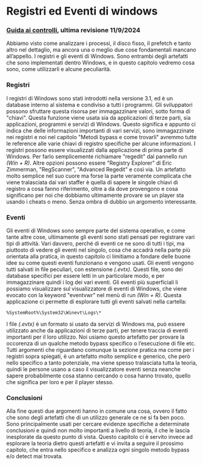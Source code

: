 # Registri ed Eventi di windows

### [Guida ai controlli](README.md), ultima revisione 11/9/2024

Abbiamo visto come analizzare i processi, il disco fisso, il prefetch e tanto altro nel dettaglio, ma ancora una o meglio due cose fondamentali mancano all’appello. I registri e gli eventi di Windows. Sono entrambi degli artefatti che sono implementati dentro Windows, e in questo capitolo vedremo cosa sono, come utilizzarli e alcune peculiarità.

### Registri

I registri di Windows sono stati introdotti nella versione 3.1, ed è un database interno al sistema e condiviso a tutti i programmi. Gli sviluppatori possono sfruttare questa risorsa per immagazzinare valori, sotto forma di "chiavi". Questa funzione viene usata sia da applicazioni di terze parti, sia applicazioni, programmi e servizi di Windows. Questo significa e appunto ci indica che delle informazioni importanti di vari servizi, sono immagazzinate nei registri e noi nel capitolo "Metodi bypass e come trovarli" avremmo tutte le reference alle varie chiavi di registro specifiche per alcune informazioni. I registri possono essere visualizzati dalla applicazione di prima parte di Windows. Per farlo semplicemente richiamare "regedit" dal pannello run _(Win + R)_. Altre opzioni possono essere "Registry Explorer" di Eric Zimmerman, "RegScanner", "Advanced Regedit" e così via. Un artefatto molto semplice nel suo cuore ma forse la parte veramente complicata che viene tralasciata dai vari staffer è quella di sapere le singole chiavi di registro a cosa fanno riferimento, oltre a da dove provengono e cosa significano per noi che dobbiamo ultimamente provare se un player sta usando i cheats o meno. Senza ombra di dubbio un argomento interessante.

### Eventi

Gli eventi di Windows sono sempre parte del sistema operativo, e come tante altre cose, ultimamente gli eventi sono stati pensati per registrare vari tipi di attività. Vari davvero, perché di eventi ce ne sono di tutti i tipi, ma piuttosto di vedere gli eventi nel singolo, cosa che accadrà nella parte più orientata alla pratica, in questo capitolo ci limitiamo a fondare delle buone idee su come questi eventi funzionano e vengono usati. Gli eventi vengono tutti salvati in file peculiari, con estensione _(.evtx)_. Questi file, sono dei database specifici per essere letti in un particolare modo, e per immagazzinare quindi i log dei vari eventi. Gli eventi più superficiali li possiamo visualizzare sul visualizzatore di eventi di Windows, che viene evocato con la keyword "eventvwr" nel menù di run _(Win + R)_. Questa applicazione ci permette di esplorare tutti gli eventi salvati nella cartella:

```
%SystemRoot%\System32\Winevt\Logs\*
```

I file _(.evtx)_ è un formato si usato da servizi di Windows ma, può essere utilizzato anche da applicazioni di terze parti, per tenere traccia di eventi importanti per il loro utilizzo. Noi usiamo questo artefatto per provare la occorenza di un qualche metodo bypass specifico o l’esecuzione di file etc. Tutti argomenti che riguardano comunque la sezione pratica ma come per i registri sopra spiegati, è un artefatto molto semplice e generico, che però nello specifico a tanto potenziale, ma viene spesso tralasciata tutta la teoria, quindi le persone usano a caso il visualizzatore eventi senza neanche sapere probabilmente cosa stanno cercando o cosa hanno trovato, quello che significa per loro e per il player stesso.

### Conclusioni

Alla fine questi due argomenti hanno in comune una cosa, ovvero il fatto che sono degli artefatti che di un utilizzo generale ce ne si fa ben poco. Sono principalmente usati per cercare evidenze specifiche a determinate conclusioni e quindi non molto importanti a livello di teoria, il che le lascia inesplorate da questo punto di vista. Questo capitolo ci è servito invece ad esplorare la teoria dietro questi artefatti e vi invita a seguire il prossimo capitolo, che entra nello specifico e analizza ogni singolo metodo bypass e/o detect mai trovata.

